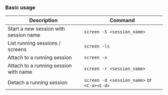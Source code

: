 [tags]: # '["screen"]'
[title]: # 'Screen'

### Basic usage

| Description                           | Command                                    |
| ------------------------------------- | ------------------------------------------ |
| Start a new session with session name | `screen -S <session_name>`                 |
| List running sessions / screens       | `screen -ls`                               |
| Attach to a running session           | `screen -x`                                |
| Attach to a running session with name | `screen -r <session_name>`                 |
| Detach a running session              | `screen -d <session_name>` or `<C-a><C-d>` |
